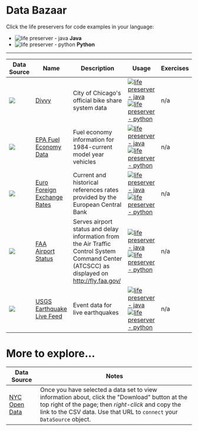 # Data Bazaar

Click the life preservers  for code examples in your language:

* ![life preserver - java](https://openclipart.org/image/40px/svg_to_png/280409/lifesaver-colour.png) **Java**
* ![life preserver - python](https://openclipart.org/image/40px/svg_to_png/3332/barretr-Lifesaver.png) **Python**

----

Data Source  | **Name** | **Description** |  **Usage** | **Exercises**
------------ | -------- | ---------- | ------------ | --------
   ![](https://openclipart.org/image/72px/svg_to_png/177212/bike-citizen.png) | [Divvy](https://www.divvybikes.com/system-data) | City of Chicago's official bike share system data | [![life preserver - java](https://openclipart.org/image/40px/svg_to_png/280409/lifesaver-colour.png)](gallery/divvy-java) [![life preserver - python](https://openclipart.org/image/40px/svg_to_png/3332/barretr-Lifesaver.png)](gallery/divvy-python)  | n/a
   ![](https://openclipart.org/image/72px/svg_to_png/190178/SimpleBrightGreenCarTopView.png) | [EPA Fuel Economy Data](http://www.fueleconomy.gov/feg/ws/) |  Fuel economy information for 1984-current model year vehicles | [![life preserver - java](https://openclipart.org/image/40px/svg_to_png/280409/lifesaver-colour.png)](gallery/fueleconomy-java) [![life preserver - python](https://openclipart.org/image/40px/svg_to_png/3332/barretr-Lifesaver.png)](gallery/fueleconomy-python) | n/a
   ![](https://openclipart.org/image/72px/svg_to_png/270549/currency-exchange-icon.png) | [Euro Foreign Exchange Rates](http://www.ecb.europa.eu/stats/policy_and_exchange_rates/euro_reference_exchange_rates/html/index.en.html) | Current and historical references rates provided by the European Central Bank | [![life preserver - java](https://openclipart.org/image/40px/svg_to_png/280409/lifesaver-colour.png)](gallery/euro-forex-java) [![life preserver - python](https://openclipart.org/image/40px/svg_to_png/3332/barretr-Lifesaver.png)](gallery/euro-forex-python) | n/a
   ![](https://openclipart.org/image/72px/svg_to_png/218694/airport.png) | [FAA Airport Status](http://services.faa.gov/docs/services/airport/) | Serves airport status and delay information from the Air Traffic Control System Command Center (ATCSCC) as displayed on http://fly.faa.gov/ | [![life preserver - java](https://openclipart.org/image/40px/svg_to_png/280409/lifesaver-colour.png)](gallery/faa-airport-java) [![life preserver - python](https://openclipart.org/image/40px/svg_to_png/3332/barretr-Lifesaver.png)](gallery/faa-airport-python) | n/a
   ![](https://openclipart.org/image/72px/svg_to_png/190876/earthquake01.png) | [USGS Earthquake Live Feed](https://earthquake.usgs.gov/earthquakes/feed/) | Event data for live earthquakes | [![life preserver - java](https://openclipart.org/image/40px/svg_to_png/280409/lifesaver-colour.png)](gallery/earthquakes-usgs-java) [![life preserver - python](https://openclipart.org/image/40px/svg_to_png/3332/barretr-Lifesaver.png)](gallery/earthquakes-usgs-python) | n/a




# More to explore...

Data Source | Notes
----------- | --------
[NYC Open Data](https://opendata.cityofnewyork.us/data/) | Once you have selected a data set to view information about, click the "Download" button at the top right of the page; then *right-click* and copy the link to the CSV data. Use that URL to `connect` your `DataSource` object.

